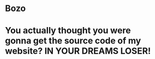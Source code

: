 # Bozo

<h1>You actually thought you were gonna get the source code of my website? IN YOUR DREAMS LOSER!<h1>
